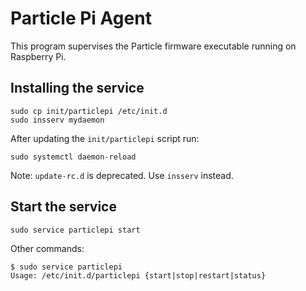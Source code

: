 # Particle Pi Agent

This program supervises the Particle firmware executable running on
Raspberry Pi.

## Installing the service

```
sudo cp init/particlepi /etc/init.d
sudo insserv mydaemon
```

After updating the `init/particlepi` script run:
```
sudo systemctl daemon-reload
```

Note: `update-rc.d` is deprecated. Use `insserv` instead.

## Start the service

```
sudo service particlepi start
```

Other commands:
```
$ sudo service particlepi
Usage: /etc/init.d/particlepi {start|stop|restart|status}
```

